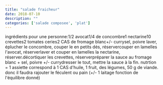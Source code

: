 ```yaml
---
title: "salade fraicheur"
date: 2018-07-10
description: ""
categories: ['salade composee', 'plat']
---
```


          
ingr&eacute;dients pour une personne:1/2 avocat1/4 de concombre1 nectarine10 crevettes2 tomates ceries2 CAS de fromage blanc+/- currysel, poivre&nbsp;laver, &eacute;plucher le concombre, couper le en petits d&eacute;s, r&eacute;servercouper en lamelles l&#39;avocat, r&eacute;serverlaver et couper en lamelles la nectarine, r&eacute;server.d&eacute;cortiquer les crevettes, r&eacute;serverpr&eacute;parer la sauce au fromage blanc + sel, poivre +/- currydresser le tout, mettre la sauce &agrave; la fin.&nbsp;nutrtion = 1 assiette correspond &agrave; 1 CAS d&#39;huile, 1 fruit, des l&eacute;gumes, 50 g de viande. donc il faudra rajouter le f&eacute;culent ou pain (+/- 1 laitage fonction de l&#39;&eacute;quilibre donn&eacute;)

                          
